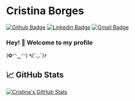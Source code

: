 # Cristina Borges

[![Github Badge](https://img.shields.io/badge/-Github-000?style=flat-square&logo=Github&logoColor=white&link=https://github.com/crisfmb)](https://github.com/crisfmb)
[![Linkedin Badge](https://img.shields.io/badge/-LinkedIn-blue?style=flat-square&logo=Linkedin&logoColor=white&link=https://www.linkedin.com/in/crisfmb/)](https://www.linkedin.com/in/crisfmb/)
[![Gmail Badge](https://img.shields.io/badge/-Gmail-c14438?style=flat-square&logo=Gmail&logoColor=white&link=mailto:crisfmb@gmail.com)](mailto:crisfmb@gmail.com)

### Hey! 👋 Welcome to my profile

(✿◠‿◠) ٩(˘◡˘)۶

<!-- - Red Hatter <3
 - 💙 In love with Openshift/Kubernetes
 - 🌱 Currently working on [Kogito](https://kogito.kie.org/) at Red Hat-->

<!--This is my blog: http://-->

## &#x1f4c8; GitHub Stats

<a href="https://github.com/crisfmb">
  <img align="center" src="https://github-readme-stats.vercel.app/api?username=crisfmb&show_icons=true&line_height=27&count_private=true&title_color=ffffff&text_color=c9cacc&icon_color=2bbc8a&bg_color=1d1f21" alt="Cristina's GitHub Stats" />
</a>
